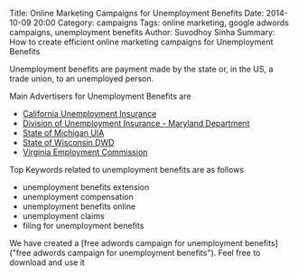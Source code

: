 Title: Online Marketing Campaigns for Unemployment Benefits
Date: 2014-10-09 20:00
Category: campaigns
Tags: online marketing, google adwords campaigns, unemployment benefits
Author: Suvodhoy Sinha
Summary: How to create efficient online marketing campaigns for Unemployment Benefits

Unemployment benefits are payment made by the state or, in the US, a trade union, to an unemployed person.

Main Advertisers for Unemployment Benefits are 

- [California Unemployment Insurance](http://www.edd.ca.gov/unemployment/ "California Unemployment Benefits")
- [Division of Unemployment Insurance - Maryland Department](www.dllr.state.md.us/employment/unemployment.shtml "Maryland Unemployment Benefits")
- [State of Michigan UIA](www.michigan.gov/uia/ "State of Michigan UIA Unemployment Benefits")
- [State of Wisconsin DWD](http://dwd.wisconsin.gov/uiben/ "State of Wisconsin DWD Unemployment Benefits")
- [Virginia Employment Commission](www.vec.virginia.gov/unemployed "Virginia Employment Commission Unemployment Benefits")

Top Keywords related to unemployment benefits are as follows

- unemployment benefits extension
- unemployment compensation
- unemployment benefits online
- unemployment claims
- filing for unemployment benefits

We have created a [free adwords campaign for unemployment benefits]("free adwords campaign for unemployment benefits"). Feel free to download and use it

